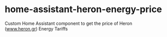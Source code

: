# home-assistant-heron-energy-price

Custom Home Assistant component to get the price of Heron (www.heron.gr) Energy Tariffs
